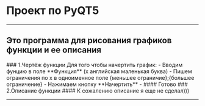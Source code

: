 # Проект по PyQT5

___

<h2>Это программа для рисования графиков функции и ее описания</h2>
### 1.Чертёж функции
Для того чтобы начертить график:
- Вводим фунцию в поле **Функция** (x английская маленькая буква)
- Пишем ограничения по x в одноименное поле 
{меньшее ограничие};{большее ограничение}
- Нажимаем кнопку **Начертить**
- #### Готово
### 2.Описание функции
#### К сожалению описание я еще не сделал)))

___